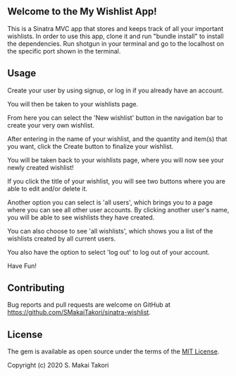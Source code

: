 ## Welcome to the My Wishlist App!

This is a Sinatra MVC app that stores and keeps track of all your important wishlists.
In order to use this app, clone it and run "bundle install" to install the dependencies.
Run shotgun in your terminal and go to the localhost on the specific port shown in the terminal.

## Usage

Create your user by using signup, or log in if you already have an account.

You will then be taken to your wishlists page.

From here you can select the 'New wishlist' button in the navigation bar to create your very own wishlist.

After entering in the name of your wishlist, and the quantity and item(s) that you want, click the Create button to finalize your wishlist. 

You will be taken back to your wishlists page, where you will now see your newly created wishlist!

If you click the title of your wishlist, you will see two buttons where you are able to edit and/or delete it.

Another option you can select is 'all users', which brings you to a page where you can see all other user accounts. 
By clicking another user's name, you will be able to see wishlists they have created.

You can also choose to see 'all wishlists', which shows you a list of the wishlists created by all current users.

You also have the option to select 'log out' to log out of your account. 

Have Fun!

## Contributing
Bug reports and pull requests are welcome on GitHub at https://github.com/SMakaiTakori/sinatra-wishlist.

## License
The gem is available as open source under the terms of the [MIT License](https://opensource.org/licenses/MIT).

Copyright (c) 2020 S. Makai Takori

